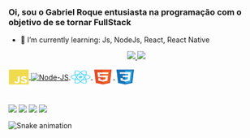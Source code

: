 ### Oi, sou o Gabriel Roque entusiasta na programação com o objetivo de se tornar FullStack

- 🌱 I’m currently learning: Js, NodeJs, React, React Native
<div align="center">
   <a href="https://github.com/GabrielRoqueDev">
      <img height="180em" src="https://github-readme-stats.vercel.app/api?username=GabrielRoqueDev&show_icons=true&theme=midnight-purple&include_all_commits=true&count_private=true"/>
      <img height="180em" src="https://github-readme-stats.vercel.app/api/top-langs/?username=GabrielRoqueDev&layout=compact&langs_count=7&theme=midnight-purple"/>
     </div>
  <div style="display: inline_block"><br>
    <img align="center" alt="Roq-Js" height="30" width="40" src="https://raw.githubusercontent.com/devicons/devicon/master/icons/javascript/javascript-plain.svg">
    <img align="center" alt="Node-JS" height="30" width="40" 
    src="https://cdn.jsdelivr.net/gh/devicons/devicon/icons/nodejs/nodejs-original.svg">
     <img align="center" alt="Roq-React" height="30" width="40" src="https://raw.githubusercontent.com/devicons/devicon/master/icons/react/react-original.svg">
      <img align="center" alt="Roq-HTML" height="30" width="40" src="https://raw.githubusercontent.com/devicons/devicon/master/icons/html5/html5-original.svg">
     <img align="center" alt="Roq-CSS" height="30" width="40" src="https://raw.githubusercontent.com/devicons/devicon/master/icons/css3/css3-original.svg">
    
 </div>
  
 #
  
 <div>
    <a href="https://discord.gg/pE9J9KQVdt" target="_blank"><img src="https://img.shields.io/badge/Discord-7289DA?style=for-the-badge&logo=discord&logoColor=white" target="_blank"></a> 
   <a href = "mailto:gabriel.m.roque32@gmail.com"><img src="https://img.shields.io/badge/-Gmail-%23333?style=for-the-badge&logo=gmail&logoColor=white" target="_blank"></a>
  <a href="https://www.linkedin.com/in/gabriel-roque-964b79188" target="_blank"><img src="https://img.shields.io/badge/-LinkedIn-%230077B5?style=for-the-badge&logo=linkedin&logoColor=white" target="_blank"></a>
  <a href="https://youtube.com/channel/UCs0ShTHF6DFEhSSuyOlwRUA" target="_blank"><img src="https://img.shields.io/badge/YouTube-FF0000?style=for-the-badge&logo=youtube&logoColor=white" target="_blank"></a> 
</div> 
    
 ![Snake animation](https://github.com/GabrielRoqueDev/blob/output/github-contribution-grid-snake.svg)
  

